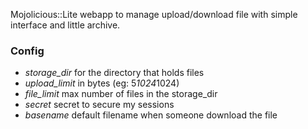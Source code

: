 Mojolicious::Lite webapp to manage upload/download file with simple interface
and little archive.


### Config

- *storage_dir*  for the directory that holds files
- *upload_limit* in bytes (eg: 5*1024*1024)
- *file_limit*   max number of files in the storage_dir
- *secret*       secret to secure my sessions
- *basename*     default filename when someone download the file

